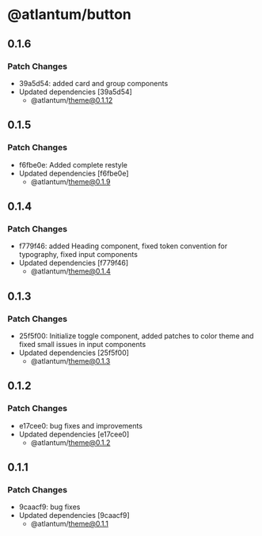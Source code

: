 # @atlantum/button

## 0.1.6

### Patch Changes

-   39a5d54: added card and group components
-   Updated dependencies [39a5d54]
    -   @atlantum/theme@0.1.12

## 0.1.5

### Patch Changes

-   f6fbe0e: Added complete restyle
-   Updated dependencies [f6fbe0e]
    -   @atlantum/theme@0.1.9

## 0.1.4

### Patch Changes

-   f779f46: added Heading component, fixed token convention for typography, fixed input components
-   Updated dependencies [f779f46]
    -   @atlantum/theme@0.1.4

## 0.1.3

### Patch Changes

-   25f5f00: Initialize toggle component, added patches to color theme and fixed small issues in input components
-   Updated dependencies [25f5f00]
    -   @atlantum/theme@0.1.3

## 0.1.2

### Patch Changes

-   e17cee0: bug fixes and improvements
-   Updated dependencies [e17cee0]
    -   @atlantum/theme@0.1.2

## 0.1.1

### Patch Changes

-   9caacf9: bug fixes
-   Updated dependencies [9caacf9]
    -   @atlantum/theme@0.1.1
